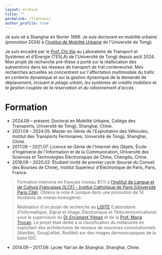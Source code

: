 ```yaml
---
layout: archive
title: ""
permalink: /francais/
author_profile: true
---
```


Je suis né à Shanghai en février 1999. Je suis doctorant en mobilité urbaine (promotion 2024) à [l'Institut de Mobilité Urbaine](https://umi.tongji.edu.cn/) de l'Université de Tongji.

Je suis encadré par le [Prof. Chi Xie](https://scholar.google.com/citations?hl=en&user=LQ3KKYQAAAAJ&view_op=list_works&sortby=pubdate) au Laboratoire de Transport et Systèmes et d'Énergie (TESLA) de l'Université de Tongji depuis août 2024. Mon projet de recherche pré-thèse a porté sur la réallocation des subventions dans les réseaux de transport de fret conteneurisé. Mes recherches actuelles se concentrent sur l'affectation multimodale du trafic en contexte dynamique et sur la gestion dynamique de la demande de déplacement, incluant *le péage urbain*, *les systèmes de crédits mobiliers* et *la gestion couplée de la réservation et du rationnement d'accès*.

Formation
======
* 2024.09 – présent: Doctorat en Mobilité Urbaine, Collège des Transports, Université de Tongji, Shanghai, Chine.
* 2021.09 – 2024.05: Master en Génie de l'Exploitation des Véhicules, Institut des Transports Ferroviaires, Université de Tongji, Shanghai, Chine.
* 2017.09 – 2021.07: Licence en Génie de l'Internet des Objets, École d'Ingénierie de l'Information et de la Communication, Université des Sciences et Technologies Électroniques de Chine, Chengdu, Chine.
* 2019.09 – 2020.02: Étudiant invité de premier cycle (bourse du Conseil des Bourses de Chine), Institut Supérieur d'Électronique de Paris, Paris, France.
> Formation intensive en français (niveau B1.1) à [l'Institut de Langue et de Culture Françaises (ILCF) - Institut Catholique de Paris (Université Paris Cité)](https://ilcf.icp.fr/). Obtenu la note A (unique dans une promotion de 14 étudiants de niveau homogène).
>
> Réalisation d'un projet de recherche au [LISITE](https://www.isep.fr/la-recherche/) (Laboratoire d’Informatique, Signal et Image, Électronique et Télécommunications) sous la supervision du [Dr Ercüment Yılmaz](https://scholar.google.com/citations?user=1UesTpIAAAAJ&hl=en) et de la [Prof. Maria Trocan](https://scholar.google.com/citations?user=XEnZikgAAAAJ&hl=en&oi=sra). Le projet était dédié à la classification du mélanome en exploitant des architectures de réseaux de neurones convolutionnels (AlexNet, GoogLeNet, ResNet) sur des images dermoscopiques de la base ISIC.
* 2014.09 – 2017.06: Lycée Yan'an de Shanghai, Shanghai, Chine.
